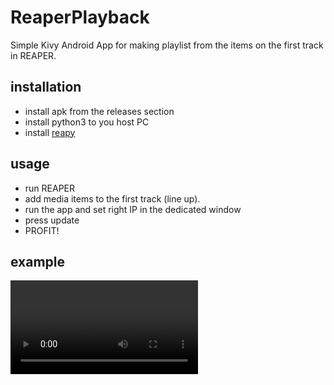 # ReaperPlayback

Simple Kivy Android App for making playlist from the items on the first track in REAPER.

## installation

- install apk from the releases section
- install python3 to you host PC
- install [reapy](https://github.com/RomeoDespres/reapy)

## usage

- run REAPER
- add media items to the first track (line up).
- run the app and set right IP in the dedicated window
- press update
- PROFIT!

## example

![video](playback.mov)
